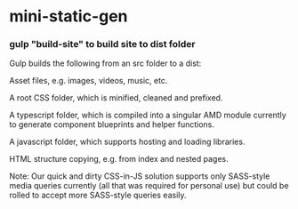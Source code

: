 # mini-static-gen

### gulp "build-site" to build site to dist folder

Gulp builds the following from an src folder to a dist:

  Asset files, e.g. images, videos, music, etc.
  
  A root CSS folder, which is minified, cleaned and prefixed.
  
  A typescript folder, which is compiled into a singular AMD module currently to generate component blueprints and helper functions.
  
  A javascript folder, which supports hosting and loading libraries.
  
  HTML structure copying, e.g. from index and nested pages.
  

Note: Our quick and dirty CSS-in-JS solution supports only SASS-style media queries currently (all that was required for personal use) but could be rolled to accept more SASS-style queries easily.
